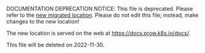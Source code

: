 DOCUMENTATION DEPRECATION NOTICE: This file is deprecated. Please refer to the
[new migrated
location](https://docs.prow.k8s.io/docs/components/optional/gerrit/).
Please do not edit this file; instead, make changes to the new location!

The new location is served on the web at
https://docs.prow.k8s.io/docs/.

This file will be deleted on 2022-11-30.

